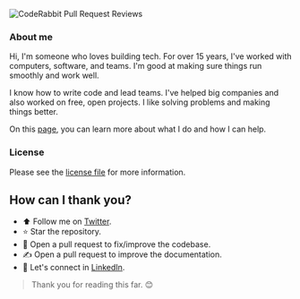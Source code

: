 ![CodeRabbit Pull Request Reviews](https://img.shields.io/coderabbit/prs/github/gocanto/blog?utm_source=oss&utm_medium=github&utm_campaign=gocanto%2Fblog&labelColor=171717&color=FF570A&link=https%3A%2F%2Fcoderabbit.ai&label=CodeRabbit+Reviews)

### About me

Hi, I'm someone who loves building tech. For over 15 years, I've worked with computers, software, and teams. I'm good at making sure things run smoothly and work well.

I know how to write code and lead teams. I've helped big companies and also worked on free, open projects. I like solving problems and making things better.

On this [page](https://www.linkedin.com/in/gocanto/), you can learn more about what I do and how I can help.

### License

Please see the [license file](https://github.com/gocanto/blog/blob/main/LICENSE) for more information.

## How can I thank you?

- :arrow_up: Follow me on [Twitter](https://twitter.com/gocanto).
- :star: Star the repository.
- :handshake: Open a pull request to fix/improve the codebase.
- :writing_hand: Open a pull request to improve the documentation.
- :email: Let's connect in [LinkedIn](https://www.linkedin.com/in/gocanto/).

> Thank you for reading this far. :blush:
